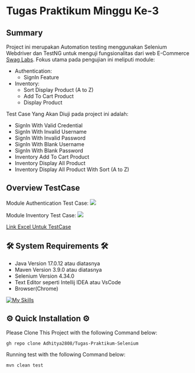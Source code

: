 # Tugas Praktikum Minggu Ke-3


## Summary

Project ini merupakan Automation testing menggunakan Selenium Webdriver dan TestNG untuk menguji fungsionalitas dari web E-Commerce [Swag Labs](https://www.saucedemo.com/v1/index.html). Fokus utama pada pengujian ini meliputi module:
- Authentication: 
    - SignIn Feature
- Inventory:
    - Sort Display Product (A to Z)
    - Add To Cart Product
    - Display Product
    
Test Case Yang Akan Diuji pada project ini adalah:
- SignIn With Valid Credential
- SignIn With Invalid Username
- SignIn With Invalid Password
- SignIn With Blank Username
- SignIn With Blank Password
- Inventory Add To Cart Product
- Inventory Display All Product
- Inventory Display All Product With Sort (A to Z)

## Overview TestCase
Module Authentication Test Case:
![](https://github.com/Adhitya2808/Tugas-Praktikum-Selenium/blob/master/src/Screenshoot/Authentication.png)

Module Inventory Test Case:
![](https://github.com/Adhitya2808/Tugas-Praktikum-Selenium/blob/master/src/Screenshoot/Inventory.png)

[Link Excel Untuk TestCase](https://docs.google.com/spreadsheets/d/15EcrhqhNRiTcEkVhM1V8B5OEg8rsnUF6/edit?usp=sharing&ouid=109645276730628737767&rtpof=true&sd=true)

## 🛠️ System Requirements 🛠️

- Java Version 17.0.12 atau diatasnya
- Maven Version 3.9.0 atau diatasnya
- Selenium Version 4.34.0
- Text Editor seperti Intellij IDEA atau VsCode
- Browser(Chrome)
  
[![My Skills](https://skillicons.dev/icons?i=java,maven,selenium,idea,vscode)](https://skillicons.dev)

## ⚙️ Quick Installation ⚙️

Please Clone This Project with the following Command below:

```
gh repo clone Adhitya2808/Tugas-Praktikum-Selenium
```
Running test with the following Command below:
```
mvn clean test
```

